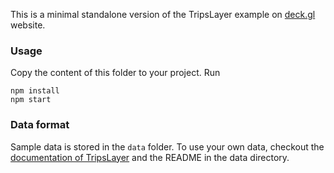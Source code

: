 This is a minimal standalone version of the TripsLayer example
on [deck.gl](http://deck.gl) website.

### Usage
Copy the content of this folder to your project. Run
```
npm install
npm start
```

### Data format
Sample data is stored in the `data` folder. To use your own data, checkout
the [documentation of TripsLayer](./trips-layer/README.md) and the README in the data directory.
